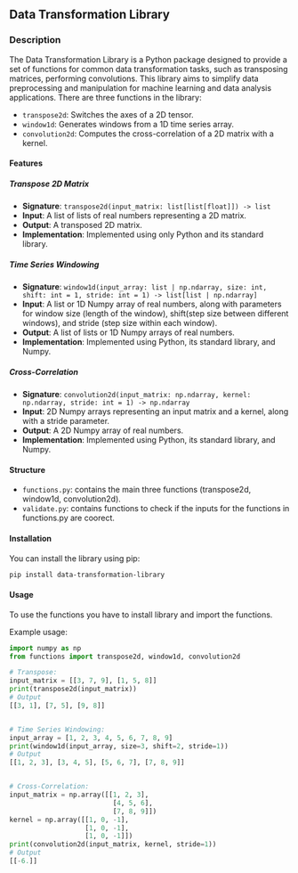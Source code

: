 ## Data Transformation Library

### Description

The Data Transformation Library is a Python package designed to provide a set of functions for common data transformation tasks, such as transposing matrices, performing convolutions. This library aims to simplify data preprocessing and manipulation for machine learning and data analysis applications. There are three functions in the library:

- `transpose2d`: Switches the axes of a 2D tensor.
- `window1d`: Generates windows from a 1D time series array.
- `convolution2d`: Computes the cross-correlation of a 2D matrix with a kernel.


#### Features

##### Transpose 2D Matrix

- **Signature**: `transpose2d(input_matrix: list[list[float]]) -> list`
- **Input**: A list of lists of real numbers representing a 2D matrix.
- **Output**: A transposed 2D matrix.
- **Implementation**: Implemented using only Python and its standard library.

##### Time Series Windowing

- **Signature**: `window1d(input_array: list | np.ndarray, size: int, shift: int = 1, stride: int = 1) -> list[list | np.ndarray]`
- **Input**: A list or 1D Numpy array of real numbers, along with parameters for window size (length of the window), shift(step size between different windows), and stride (step size within each window).
- **Output**: A list of lists or 1D Numpy arrays of real numbers.
- **Implementation**: Implemented using Python, its standard library, and Numpy.

##### Cross-Correlation

- **Signature**: `convolution2d(input_matrix: np.ndarray, kernel: np.ndarray, stride: int = 1) -> np.ndarray`
- **Input**: 2D Numpy arrays representing an input matrix and a kernel, along with a stride parameter.
- **Output**: A 2D Numpy array of real numbers.
- **Implementation**: Implemented using Python, its standard library, and Numpy.


#### Structure

- `functions.py`: contains the main three functions (transpose2d, window1d, convolution2d).
- `validate.py`: contains functions to check if the inputs for the functions in functions.py are coorect.


#### Installation

You can install the library using pip:

```bash
pip install data-transformation-library
```

#### Usage

To use the functions you have to install library and import the functions.

Example usage:

```python
import numpy as np
from functions import transpose2d, window1d, convolution2d

# Transpose:
input_matrix = [[3, 7, 9], [1, 5, 8]]
print(transpose2d(input_matrix))
# Output
[[3, 1], [7, 5], [9, 8]]


# Time Series Windowing:
input_array = [1, 2, 3, 4, 5, 6, 7, 8, 9]
print(window1d(input_array, size=3, shift=2, stride=1))
# Output
[[1, 2, 3], [3, 4, 5], [5, 6, 7], [7, 8, 9]]


# Cross-Correlation:
input_matrix = np.array([[1, 2, 3],
                          [4, 5, 6],
                          [7, 8, 9]])
kernel = np.array([[1, 0, -1],
                   [1, 0, -1],
                   [1, 0, -1]])
print(convolution2d(input_matrix, kernel, stride=1))
# Output
[[-6.]]
```
